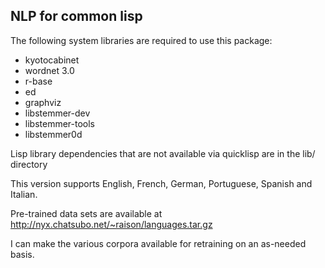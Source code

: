 ## NLP for common lisp

The following system libraries are required to use this package:

 * kyotocabinet
 * wordnet 3.0
 * r-base
 * ed
 * graphviz
 * libstemmer-dev
 * libstemmer-tools
 * libstemmer0d

Lisp library dependencies that are not available via quicklisp are in the
lib/ directory

This version supports English, French, German, Portuguese, Spanish and Italian.

Pre-trained data sets are available at http://nyx.chatsubo.net/~raison/languages.tar.gz

I can make the various corpora available for retraining on an as-needed basis.
